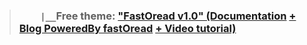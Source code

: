 > ### `    |__`Free theme: ["FastOread v1.0" (Documentation](https://fastoread.blogspot.com/documentation) [+ Blog PoweredBy fastOread](https://videocovery.blogspot.com/)  [+ Video tutorial)](https://youtube.com/@VideoCovery)
